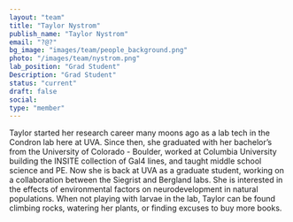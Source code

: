 ```yaml
---
layout: "team"
title: "Taylor Nystrom"
publish_name: "Taylor Nystrom"
email: "?@?"
bg_image: "images/team/people_background.png"
photo: "/images/team/nystrom.png"
lab_position: "Grad Student"
Description: "Grad Student"
status: "current"
draft: false
social:
type: "member"
---
```


Taylor started her research career many moons ago as a lab tech in the Condron lab here at UVA.  Since then, she graduated with her bachelor’s from the University of Colorado - Boulder, worked at Columbia University building the INSITE collection of Gal4 lines, and taught middle school science and PE.  Now she is back at UVA as a graduate student, working on a collaboration between the Siegrist and Bergland labs.  She is interested in the effects of environmental factors on neurodevelopment in natural populations.  When not playing with larvae in the lab, Taylor can be found climbing rocks, watering her plants, or finding excuses to buy more books.